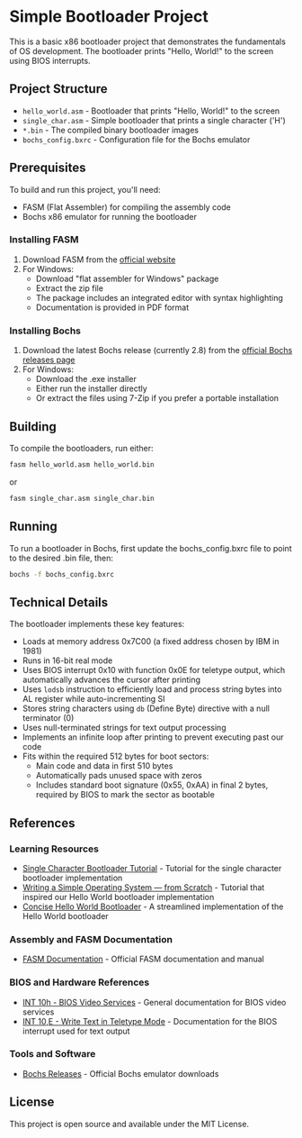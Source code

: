 # Simple Bootloader Project

This is a basic x86 bootloader project that demonstrates the fundamentals of OS development. The bootloader prints "Hello, World!" to the screen using BIOS interrupts.

## Project Structure

- `hello_world.asm` - Bootloader that prints "Hello, World!" to the screen
- `single_char.asm` - Simple bootloader that prints a single character ('H')
- `*.bin` - The compiled binary bootloader images
- `bochs_config.bxrc` - Configuration file for the Bochs emulator

## Prerequisites

To build and run this project, you'll need:
- FASM (Flat Assembler) for compiling the assembly code
- Bochs x86 emulator for running the bootloader

### Installing FASM

1. Download FASM from the [official website](https://flatassembler.net/download.php)
2. For Windows:
   - Download "flat assembler for Windows" package
   - Extract the zip file
   - The package includes an integrated editor with syntax highlighting
   - Documentation is provided in PDF format

### Installing Bochs

1. Download the latest Bochs release (currently 2.8) from the [official Bochs releases page](https://github.com/bochs-emu/Bochs/releases)
2. For Windows:
   - Download the .exe installer
   - Either run the installer directly
   - Or extract the files using 7-Zip if you prefer a portable installation

## Building

To compile the bootloaders, run either:
```bash
fasm hello_world.asm hello_world.bin
```
or
```bash
fasm single_char.asm single_char.bin
```

## Running

To run a bootloader in Bochs, first update the bochs_config.bxrc file to point to the desired .bin file, then:
```bash
bochs -f bochs_config.bxrc
```

## Technical Details

The bootloader implements these key features:
- Loads at memory address 0x7C00 (a fixed address chosen by IBM in 1981)
- Runs in 16-bit real mode
- Uses BIOS interrupt 0x10 with function 0x0E for teletype output, which automatically advances the cursor after printing
- Uses `lodsb` instruction to efficiently load and process string bytes into AL register while auto-incrementing SI
- Stores string characters using `db` (Define Byte) directive with a null terminator (0)
- Uses null-terminated strings for text output processing
- Implements an infinite loop after printing to prevent executing past our code
- Fits within the required 512 bytes for boot sectors:
  - Main code and data in first 510 bytes
  - Automatically pads unused space with zeros
  - Includes standard boot signature (0x55, 0xAA) in final 2 bytes, required by BIOS to mark the sector as bootable

## References

### Learning Resources
- [Single Character Bootloader Tutorial](https://www.youtube.com/watch?v=KEUgzn_Owxs) - Tutorial for the single character bootloader implementation
- [Writing a Simple Operating System — from Scratch](https://www.youtube.com/watch?v=EzjnaMGxFko) - Tutorial that inspired our Hello World bootloader implementation
- [Concise Hello World Bootloader](https://www.youtube.com/watch?v=xFrMXzKCXIc) - A streamlined implementation of the Hello World bootloader

### Assembly and FASM Documentation
- [FASM Documentation](https://flatassembler.net/docs.php) - Official FASM documentation and manual

### BIOS and Hardware References
- [INT 10h - BIOS Video Services](https://stanislavs.org/helppc/int_10.html) - General documentation for BIOS video services
- [INT 10,E - Write Text in Teletype Mode](https://stanislavs.org/helppc/int_10-e.html) - Documentation for the BIOS interrupt used for text output

### Tools and Software
- [Bochs Releases](https://github.com/bochs-emu/Bochs/releases) - Official Bochs emulator downloads

## License

This project is open source and available under the MIT License. 